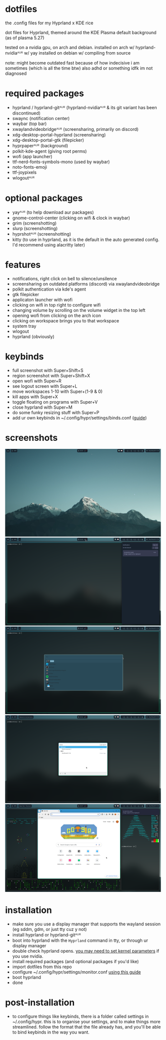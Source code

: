 # dotfiles

the .config files for my Hyprland x KDE rice

dot files for Hyprland, themed around the KDE Plasma default background (as of plasma 5.27)

tested on a nvidia gpu, on arch and debian.
installed on arch w/ hyprland-nvidiaᴬᵁᴿ w/ yay
installed on debian w/ compiling from source

note: might become outdated fast because of how indecisive i am sometimes (which is all the time btw) also adhd or something idfk im not diagnosed

# required packages
 -  hyprland / hyprland-gitᴬᵁᴿ (hyprland-nvidiaᴬᵁᴿ & its git variant has been discontinued)
 -  swaync (notification center)
 -  waybar (top bar)
 -  xwaylandvideobridgeᴬᵁᴿ (screensharing, primarily on discord)
 -  xdg-desktop-portal-hyprland (screensharing)
 -  xdg-desktop-portal-gtk (filepicker)
 -  hyprpaperᴬᵁᴿ (background)
 -  polkit-kde-agent (giving root perms)
 -  wofi (app launcher)
 -  ttf-nerd-fonts-symbols-mono (used by waybar)
 -  noto-fonts-emoji
 -  ttf-joypixels
 -  wlogoutᴬᵁᴿ
# optional packages
 -  yayᴬᵁᴿ (to help download aur packages)
 -  gnome-control-center (clicking on wifi & clock in waybar)
 -  grim (screenshotting)
 -  slurp (screenshotting)
 -  hyprshotᴬᵁᴿ (screenshotting)
 -  kitty (to use in hyprland, as it is the default in the auto generated config. I'd recommend using alacritty later)

# features
 - notifications, right click on bell to silence/unsilence
 - screensharing on outdated platforms (discord) via xwaylandvideobridge
 - polkit authentication via kde's agent
 - gtk filepicker
 - applicaton launcher with wofi
 - clicking on wifi in top right to configure wifi
 - changing volume by scrolling on the volume widget in the top left
 - opening wofi from clicking on the arch icon
 - clicking on workspace brings you to that workspace
 - system tray
 - wlogout
 - hyprland (obviously)

# keybinds
 - full screenshot with Super+Shift+S
 - region screenshot with Super+Shift+X
 - open wofi with Super+R
 - see logout screen with Super+L
 - move workspaces 1-10 with Super+(1-9 & 0)
 - kill apps with Super+X
 - toggle floating on programs with Super+V
 - close hyprland with Super+M
 - do some funky resizing stuff with Super+P
 - add ur own keybinds in ~/.config/hypr/settings/binds.conf ([guide](https://wiki.hyprland.org/Configuring/Keywords/))

# screenshots
<img src="preview/1.png">
<img src="preview/2.png">
<img src="preview/3.png">
<img src="preview/4.png">
<img src="preview/5.png">

# installation
- make sure you use a display manager that supports the wayland session (eg sddm, gdm, or just tty cuz y not)
- install hyprland or hyprland-gitᴬᵁᴿ
- boot into hyprland with the `Hyprland` command in tty, or through ur display manager
- double check hyprland opens. [you may need to set kernel parameters](https://wiki.hyprland.org/Nvidia/) if you use nvidia.
- install required packages (and optional packages if you'd like)
- import dotfiles from this repo
- configure ~/.config/hypr/settings/monitor.conf [using this guide](https://wiki.hyprland.org/Configuring/Monitors/)
- boot hyprland
- done

# post-installation
- to configure things like keybinds, there is a folder called settings in ~/.config/hypr. this is to organise your settings, and to make things more streamlined. follow the format that the file already has, and you'll be able to bind keybinds in the way you want.
